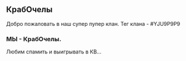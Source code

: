 ## КрабОчелы
Добро пожаловать в наш супер пупер клан.
Тег клана - #YJU9P9P9

### МЫ - КрабОчелы.

Любим спамить и выигрывать в КВ...
